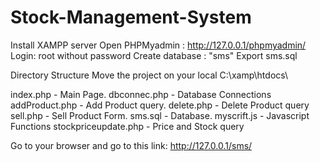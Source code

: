# Stock-Management-System
Install XAMPP server 
Open PHPMyadmin : http://127.0.0.1/phpmyadmin/
Login: root without password
Create database : "sms"
Export sms.sql

Directory Structure
Move the project on your local C:\\xamp\htdocs\

index.php             - Main Page.
dbconnec.php          - Database Connections
addProduct.php        - Add Product query.
delete.php            - Delete Product query
sell.php              - Sell Product Form.
sms.sql                -  Database.
myscrift.js           - Javascript Functions
stockpriceupdate.php  - Price and Stock query 

Go to your browser and go to this link: http://127.0.0.1/sms/
